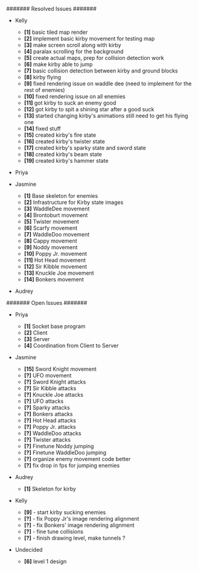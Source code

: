 ####### Resolved Issues #######

- Kelly
	- **[1]** basic tiled map render
	- **[2]** implement basic kirby movement for testing map
	- **[3]** make screen scroll along with kirby
	- **[4]** paralax scrolling for the background
	- **[5]** create actual maps, prep for collision detection work
	- **[6]** make kirby able to jump
	- **[7]** basic collision detection between kirby and ground blocks
	- **[8]** kirby flying
	- **[9]** fixed rendering issue on waddle dee (need to implement for the rest of enemies)
	- **[10]** fixed rendering issue on all enemies
	- **[11]** got kirby to suck an enemy good
	- **[12]** got kirby to spit a shining star after a good suck
	- **[13]** started changing kirby's animations still need to get his flying one
	- **[14]** fixed stuff
	- **[15]** created kirby's fire state
	- **[16]** created kirby's twister state
	- **[17]** created kirby's sparky state and sword state
	- **[18]** created kirby's beam state
	- **[19]** created kirby's hammer state

- Priya

- Jasmine
	- **[1]** Base skeleton for enemies
	- **[2]** Infrastructure for Kirby state images
	- **[3]** WaddleDee movement
	- **[4]** Brontoburt movement
	- **[5]** Twister movement
	- **[6]** Scarfy movement
	- **[7]** WaddleDoo movement
	- **[8]** Cappy movement
	- **[9]** Noddy movement
	- **[10]** Poppy Jr. movement
	- **[11]** Hot Head movement
	- **[12]** Sir Kibble movement
	- **[13]** Knuckle Joe movement
	- **[14]** Bonkers movement
- Audrey

####### Open Issues #######

- Priya
	- **[1]** Socket base program
	- **[2]** Client
	- **[3]** Server
	- **[4]** Coordination from Client to Server

- Jasmine
	- **[15]** Sword Knight movement
	- **[?]** UFO movement
	- **[?]** Sword Knight attacks
	- **[?]** Sir Kibble attacks
	- **[?]** Knuckle Joe attacks
	- **[?]** UFO attacks
	- **[?]** Sparky attacks
	- **[?]** Bonkers attacks
	- **[?]** Hot Head attacks
	- **[?]** Poppy Jr. attacks
	- **[?]** WaddleDoo attacks
	- **[?]** Twister attacks
	- **[?]** Finetune Noddy jumping
	- **[?]** Finetune WaddleDoo jumping
	- **[?]** organize enemy movement code better
	- **[?]** fix drop in fps for jumping enemies

- Audrey
	- **[1]** Skeleton for kirby

- Kelly
	- **[9]** - start kirby sucking enemies
	- **[?]** - fix Poppy Jr's image rendering alignment
	- **[?]** - fix Bonkers' image rendering alignment
	- **[?]** - fine tune collisions
	- **[?]** - finish drawing level, make tunnels ?
	

- Undecided
	- **[6]** level 1 design
